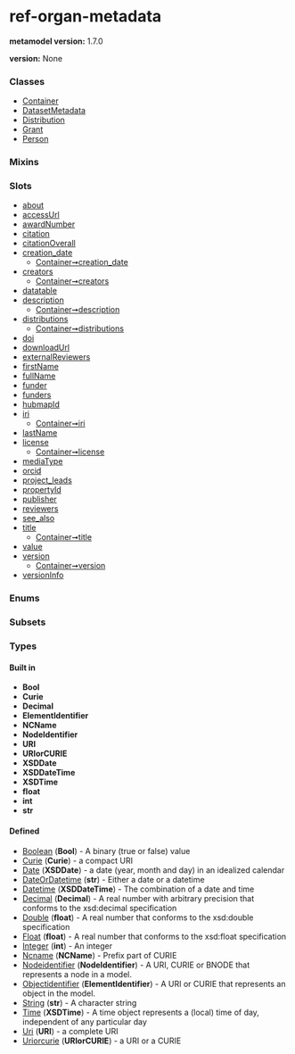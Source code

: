 
# ref-organ-metadata


**metamodel version:** 1.7.0

**version:** None





### Classes

 * [Container](Container.md)
 * [DatasetMetadata](DatasetMetadata.md)
 * [Distribution](Distribution.md)
 * [Grant](Grant.md)
 * [Person](Person.md)

### Mixins


### Slots

 * [about](about.md)
 * [accessUrl](accessUrl.md)
 * [awardNumber](awardNumber.md)
 * [citation](citation.md)
 * [citationOverall](citationOverall.md)
 * [creation_date](creation_date.md)
     * [Container➞creation_date](Container_creation_date.md)
 * [creators](creators.md)
     * [Container➞creators](Container_creators.md)
 * [datatable](datatable.md)
 * [description](description.md)
     * [Container➞description](Container_description.md)
 * [distributions](distributions.md)
     * [Container➞distributions](Container_distributions.md)
 * [doi](doi.md)
 * [downloadUrl](downloadUrl.md)
 * [externalReviewers](externalReviewers.md)
 * [firstName](firstName.md)
 * [fullName](fullName.md)
 * [funder](funder.md)
 * [funders](funders.md)
 * [hubmapId](hubmapId.md)
 * [iri](iri.md)
     * [Container➞iri](Container_iri.md)
 * [lastName](lastName.md)
 * [license](license.md)
     * [Container➞license](Container_license.md)
 * [mediaType](mediaType.md)
 * [orcid](orcid.md)
 * [project_leads](project_leads.md)
 * [propertyId](propertyId.md)
 * [publisher](publisher.md)
 * [reviewers](reviewers.md)
 * [see_also](see_also.md)
 * [title](title.md)
     * [Container➞title](Container_title.md)
 * [value](value.md)
 * [version](version.md)
     * [Container➞version](Container_version.md)
 * [versionInfo](versionInfo.md)

### Enums


### Subsets


### Types


#### Built in

 * **Bool**
 * **Curie**
 * **Decimal**
 * **ElementIdentifier**
 * **NCName**
 * **NodeIdentifier**
 * **URI**
 * **URIorCURIE**
 * **XSDDate**
 * **XSDDateTime**
 * **XSDTime**
 * **float**
 * **int**
 * **str**

#### Defined

 * [Boolean](types/Boolean.md)  (**Bool**)  - A binary (true or false) value
 * [Curie](types/Curie.md)  (**Curie**)  - a compact URI
 * [Date](types/Date.md)  (**XSDDate**)  - a date (year, month and day) in an idealized calendar
 * [DateOrDatetime](types/DateOrDatetime.md)  (**str**)  - Either a date or a datetime
 * [Datetime](types/Datetime.md)  (**XSDDateTime**)  - The combination of a date and time
 * [Decimal](types/Decimal.md)  (**Decimal**)  - A real number with arbitrary precision that conforms to the xsd:decimal specification
 * [Double](types/Double.md)  (**float**)  - A real number that conforms to the xsd:double specification
 * [Float](types/Float.md)  (**float**)  - A real number that conforms to the xsd:float specification
 * [Integer](types/Integer.md)  (**int**)  - An integer
 * [Ncname](types/Ncname.md)  (**NCName**)  - Prefix part of CURIE
 * [Nodeidentifier](types/Nodeidentifier.md)  (**NodeIdentifier**)  - A URI, CURIE or BNODE that represents a node in a model.
 * [Objectidentifier](types/Objectidentifier.md)  (**ElementIdentifier**)  - A URI or CURIE that represents an object in the model.
 * [String](types/String.md)  (**str**)  - A character string
 * [Time](types/Time.md)  (**XSDTime**)  - A time object represents a (local) time of day, independent of any particular day
 * [Uri](types/Uri.md)  (**URI**)  - a complete URI
 * [Uriorcurie](types/Uriorcurie.md)  (**URIorCURIE**)  - a URI or a CURIE
